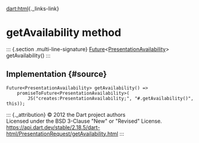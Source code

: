 [dart:html](../../dart-html/dart-html-library){._links-link}

getAvailability method
======================

::: {.section .multi-line-signature}
[Future](../../dart-async/future-class)\<[PresentationAvailability](../presentationavailability-class)\>
getAvailability()
:::

Implementation {#source}
--------------

``` {.language-dart data-language="dart"}
Future<PresentationAvailability> getAvailability() =>
    promiseToFuture<PresentationAvailability>(
        JS("creates:PresentationAvailability;", "#.getAvailability()", this));
```

::: {._attribution}
© 2012 the Dart project authors\
Licensed under the BSD 3-Clause \"New\" or \"Revised\" License.\
<https://api.dart.dev/stable/2.18.5/dart-html/PresentationRequest/getAvailability.html>
:::
